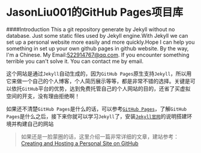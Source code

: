 JasonLiu001的GitHub Pages项目库
=====
####Introduction
This a git repository generate by Jekyll without no database. Just some static files used by Jekyll engine.With Jekyll we can set up a personal website more easily and more quickly.Hope I can help you something in set up your own github pages in github website. By the way, I'm a Chinese. My Email:522914767@qq.com. If you encounter something terrible you can't solve it. You can contact me by email.

这个网站是通过`Jekyll`自动生成的，因为`GitHub Pages`原生支持`Jekyll`，所以用它来做一个自己的个人博客，个人简历展示等等，都是非常不错的选择。关键是可以依托`GitHub`平台的优势，达到免费托管自己的个人网站的目的，还省了买虚拟空间的开支，没有理由拒绝啊！

如果还不清楚`GitHub Pages`是什么的话，可以参考[`GitHub Pages`](https://pages.github.com/)，了解`GitHub Pages`是什么之后，接下来你就可以学习`Jekyll`了，安装[`Jekyll官网`](https://jekyllrb.com/docs/home/)的说明搭建环境并构建自己的网站

> 如果还是一脸蒙圈的话，这里介绍一篇非常详细的文章，建站参考：[Creating and Hosting a Personal Site on GitHub](http://jmcglone.com/guides/github-pages/")

